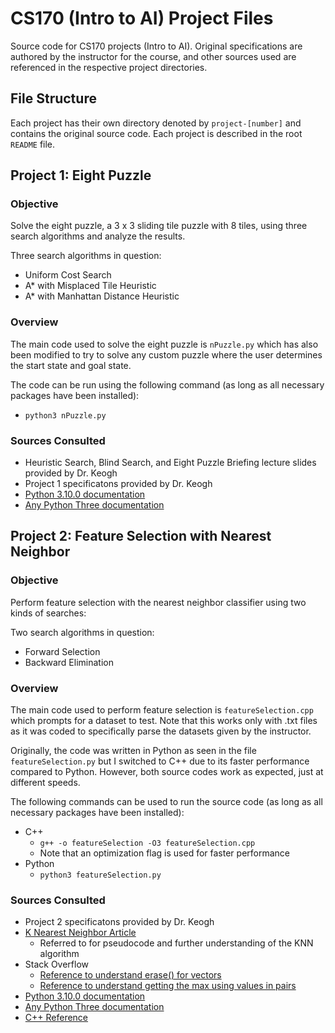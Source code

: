 # CS170 (Intro to AI) Project Files
Source code for CS170 projects (Intro to AI). Original specifications are authored by the instructor for the course, and other sources used are referenced in the respective project directories.

## File Structure
Each project has their own directory denoted by `project-[number]` and contains the original source code. Each project is described in the root `README` file.

## Project 1: Eight Puzzle
### Objective
Solve the eight puzzle, a 3 x 3 sliding tile puzzle with 8 tiles, using three search algorithms and analyze the results.

Three search algorithms in question:
- Uniform Cost Search
- A* with Misplaced Tile Heuristic
- A* with Manhattan Distance Heuristic

### Overview
The main code used to solve the eight puzzle is `nPuzzle.py` which has also been modified to try to solve any custom puzzle where the user determines the start state and goal state.

The code can be run using the following command (as long as all necessary packages have been installed):
- `python3 nPuzzle.py`

### Sources Consulted
- Heuristic Search, Blind Search, and Eight Puzzle Briefing lecture slides provided by Dr. Keogh
- Project 1 specificatons provided by Dr. Keogh
- [Python 3.10.0 documentation](https://docs.python.org/)
- [Any Python Three documentation](https://anytree.readthedocs.io/)

## Project 2: Feature Selection with Nearest Neighbor
### Objective
Perform feature selection with the nearest neighbor classifier using two kinds of searches:

Two search algorithms in question:
- Forward Selection
- Backward Elimination

### Overview
The main code used to perform feature selection is `featureSelection.cpp` which prompts for a dataset to test. Note that this works only with .txt files as it was coded to specifically parse the datasets given by the instructor.

Originally, the code was written in Python as seen in the file `featureSelection.py` but I switched to C++ due to its faster performance compared to Python. However, both source codes work as expected, just at different speeds.

The following commands can be used to run the source code (as long as all necessary packages have been installed):
- C++
    - `g++ -o featureSelection -O3 featureSelection.cpp`
    - Note that an optimization flag is used for faster performance
- Python
    - `python3 featureSelection.py`
### Sources Consulted
- Project 2 specificatons provided by Dr. Keogh
- [K Nearest Neighbor Article](https://towardsdatascience.com/k-nearest-neighbours-introduction-to-machine-learning-algorithms-18e7ce3d802a)
    - Referred to for pseudocode and further understanding of the KNN algorithm
- Stack Overflow
    - [Reference to understand erase() for vectors](https://stackoverflow.com/questions/43307277/c-vector-erase-instance-of-a-class-with-const-int-gives-attempting-to-refere)
    - [Reference to understand getting the max using values in pairs]([https://stackoverflow.com/questions/56745759/how-to-find-max-value-of-second-element-of-stdpair-in-stdvector])
- [Python 3.10.0 documentation](https://docs.python.org/)
- [Any Python Three documentation](https://anytree.readthedocs.io/)
- [C++ Reference](https://en.cppreference.com/w/)